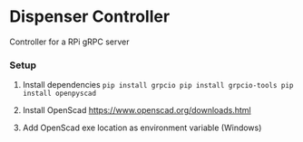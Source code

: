 # Dispenser Controller
Controller for a RPi gRPC server

### Setup

1. Install dependencies
``
pip install grpcio
pip install grpcio-tools
pip install openpyscad
``

2. Install OpenScad
https://www.openscad.org/downloads.html

3. Add OpenScad exe location as environment variable (Windows)